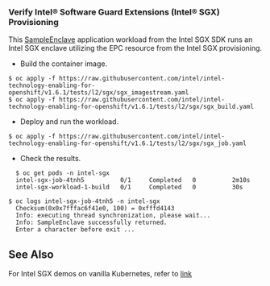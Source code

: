 ### Verify Intel® Software Guard Extensions (Intel® SGX) Provisioning
This [SampleEnclave](https://github.com/intel/linux-sgx/tree/master/SampleCode/SampleEnclave) application workload from the Intel SGX SDK runs an Intel SGX enclave utilizing the EPC resource from the Intel SGX provisioning.

* Build the container image. 
```
$ oc apply -f https://raw.githubusercontent.com/intel/intel-technology-enabling-for-openshift/v1.6.1/tests/l2/sgx/sgx_imagestream.yaml
$ oc apply -f https://raw.githubusercontent.com/intel/intel-technology-enabling-for-openshift/v1.6.1/tests/l2/sgx/sgx_build.yaml
```

* Deploy and run the workload.
```
$ oc apply -f https://raw.githubusercontent.com/intel/intel-technology-enabling-for-openshift/v1.6.1/tests/l2/sgx/sgx_job.yaml
```

*	Check the results.
```
  $ oc get pods -n intel-sgx
  intel-sgx-job-4tnh5          0/1     Completed   0          2m10s
  intel-sgx-workload-1-build   0/1     Completed   0          30s
```
```
$ oc logs intel-sgx-job-4tnh5 -n intel-sgx
  Checksum(0x0x7fffac6f41e0, 100) = 0xfffd4143
  Info: executing thread synchronization, please wait...
  Info: SampleEnclave successfully returned.
  Enter a character before exit ...
```
## See Also
For Intel SGX demos on vanilla Kubernetes, refer to [link](https://github.com/intel/intel-device-plugins-for-kubernetes/tree/main/demo/sgx-sdk-demo) 
